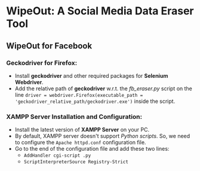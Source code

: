 # WipeOut: A Social Media Data Eraser Tool

## WipeOut for Facebook

### Geckodriver for Firefox:
- Install **geckodriver** and other required packages for **Selenium Webdriver**.
- Add the relative path of **geckodriver** w.r.t. the *fb_eraser.py* script on the line `driver = webdriver.Firefox(executable_path = 'geckodriver_relative_path/geckodriver.exe')` inside the script. 

### XAMPP Server Installation and Configuration:
- Install the latest version of **XAMPP Server** on your PC.
- By default, XAMPP server doesn't support *Python scripts*. So, we need to configure the `Apache httpd.conf` configuration file. 
- Go to the end of the configuration file and add these two lines:
	- `AddHandler cgi-script .py`
	- `ScriptInterpreterSource Registry-Strict`
